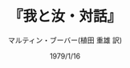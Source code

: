 ---
title: "『我と汝・対話』"
description: "孤高の宗教哲学者ブーバーによれば、世界は人間のとる態度によって〈われ‐なんじ〉〈われ‐それ〉の二つとなる。現代文明の危機は後者の途方もない支配の結果であって、〈われ〉と〈なんじ〉の全人格的な呼びかけと出会いを通じて人間の全き回復が可能となる。対話的思惟の重要性を通じて人間の在り方を根元的に問うた主著二篇。"
date: 1979/1/16
draft: false
hideToc: false
enableToc: true
enableTocContent: false
author: "マルティン・ブーバー(植田 重雄 訳)"
tags: 
- 孤高の宗教哲学者
- 現代文明の危機
- 宗教哲学
category: 
- 哲学・思想
series:
- 岩波文庫
- 早稲田大学必修基礎演習テキスト100(2020年度)
image: images/feature2/content.png
---